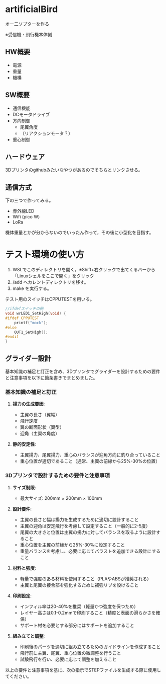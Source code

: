 # artificialBird

オー二ソプターを作る

※受信機・飛行機本体側

## HW概要

* 電源
* 重量
* 機構

## SW概要

* 通信機能
* DCモータドライブ
* 方向制御
  * 尾翼角度
  * （リアクションモータ？）
* 重心制御

## ハードウェア

3Dプリンタのgithubみたいなやつがあるのでそちらとリンクさせる。

## 通信方式

下の三つで作ってみる。

* 赤外線LED
* Wifi (pico W)
* LoRa

機体重量とかが分からないのでいったん作って，その後に小型化を目指す。

# テスト環境の使い方

1. WSLでこのディレクトリを開く。※Shift+右クリックで出てくるバーから「Linuxシェルをここで開く」をクリック
2. <home>/add へカレントディレクトリを移す。
3. make を実行する。

テスト用のスイッチはCPPUTESTを用いる。

```c
//ifdefスイッチの例
void wrLED1_SetHigh(void) {
#ifdef CPPUTEST
    printf("mock");
#else
    OUT1_SetHigh();
#endif
}
```

## グライダー設計

基本知識の補足と訂正を含め、3Dプリンタでグライダーを設計するための要件と注意事項を以下に箇条書きでまとめました。

### 基本知識の補足と訂正
1. **揚力の生成要因**:
   - 主翼の長さ（翼幅）
   - 飛行速度
   - 翼の断面形状（翼型）
   - 迎角（主翼の角度）

2. **静的安定性**:
   - 主翼揚力、尾翼揚力、重心のバランスが迎角方向に釣り合っていること
   - 重心位置が適切であること（通常、主翼の前縁から25%-30%の位置）

### 3Dプリンタで設計するための要件と注意事項
1. **サイズ制限**:
   - 最大サイズ: 200mm × 200mm × 100mm

2. **設計要件**:
   - 主翼の長さと幅は揚力を生成するために適切に設計すること
   - 主翼の迎角は安定飛行を考慮して設定すること（一般的に2-5度）
   - 尾翼の大きさと位置は主翼の揚力に対してバランスを取るように設計すること
   - 重心位置を主翼の前縁から25%-30%に設定すること
   - 重量バランスを考慮し、必要に応じてバラストを追加できる設計にすること

3. **材料と強度**:
   - 軽量で強度のある材料を使用すること（PLAやABSが推奨される）
   - 主翼と尾翼の接合部を強化するために補強リブを設けること

4. **印刷設定**:
   - インフィル率は20-40%を推奨（軽量かつ強度を保つため）
   - レイヤー高さは0.1-0.2mmで印刷すること（精度と表面の滑らかさを確保）
   - サポート材を必要とする部分にはサポートを追加すること

5. **組み立てと調整**:
   - 印刷後のパーツを適切に組み立てるためのガイドラインを作成すること
   - 飛行前に主翼、尾翼、重心位置の微調整を行うこと
   - 試験飛行を行い、必要に応じて調整を加えること

以上の要件と注意事項を基に、次の指示でSTEPファイルを生成する際に使用してください。